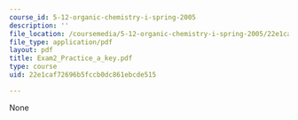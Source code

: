 ```yaml
---
course_id: 5-12-organic-chemistry-i-spring-2005
description: ''
file_location: /coursemedia/5-12-organic-chemistry-i-spring-2005/22e1caf72696b5fccb0dc861ebcde515_Exam2_Practice_a_key.pdf
file_type: application/pdf
layout: pdf
title: Exam2_Practice_a_key.pdf
type: course
uid: 22e1caf72696b5fccb0dc861ebcde515

---
```

None